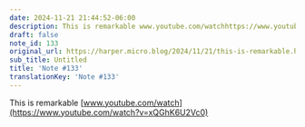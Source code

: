```yaml
---
date: 2024-11-21 21:44:52-06:00
description: This is remarkable www.youtube.com/watchhttps://www.youtube.com/watch?v=xQGhK6U2Vc0
draft: false
note_id: 133
original_url: https://harper.micro.blog/2024/11/21/this-is-remarkable.html
sub_title: Untitled
title: 'Note #133'
translationKey: 'Note #133'
---
```


This is remarkable [www.youtube.com/watch](https://www.youtube.com/watch?v=xQGhK6U2Vc0)